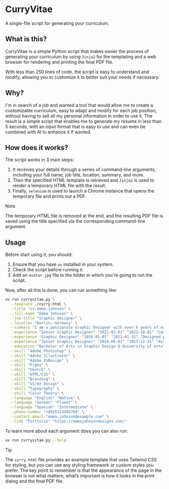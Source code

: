 # CurryVitae

A single-file script for generating your curriculum.

## What is this?

CurryVitae is a simple Python script that makes easier the process of generating your curriculum by using `Jinja2` for the templating and a web browser for rendering and printing the final PDF file.

With less than 250 lines of code, the script is easy to understand and modify, allowing you to customize it to better suit your needs if necessary.

## Why?

I'm in search of a job and wanted a tool that would allow me to create a customizable curriculum, easy to adapt and modify for each job position, without having to sell all my personal information in order to use it. The result is a simple script that enables me to generate my resume in less than 5 seconds, with an input format that is easy to use and can even be combined with AI to enhance it if wanted.

## How does it works?

The script works in 3 main steps:

1. It receives your details through a series of command-line arguments, including your full name, job title, location, summary, and more.
2. Then the specified HTML template is retrieved and `Jinja2` is used to render a temporary HTML file with the result.
3. Finally, `selenium` is used to launch a Chrome instance that opens the temporary file and prints out a PDF.

> [!NOTE]
> The temporary HTML file is removed at the end, and the resulting PDF file is saved using the title specified via the corresponding command-line argument.

## Usage

Before start using it, you should:

1. Ensure that you have `uv` installed in your system.
2. Check the script before running it.
3. Add an `avatar.jpg` file to the folder in which you're going to run the script.

Now, after all this is done, you can run something like:

```bash
uv run curryvitae.py \
  --template ./curry.html \
  --title "cv-emma-johnson" \
  --full-name "Emma Johnson" \
  --job-title "Graphic Designer" \
  --location "Berlin, Germany" \
  --summary "I am a passionate Graphic Designer with over 6 years of experience in creating visually compelling designs for both print and digital media. My expertise includes branding, typography, and user interface design, with a strong focus on user experience." \
  --experience "Senior Graphic Designer" "2021-02-01" "2023-10-01" "Led a team of designers to create branding and marketing materials for various clients." \
  --experience "Graphic Designer" "2018-01-01" "2021-01-31" "Designed promotional materials, including brochures, posters, and social media graphics." \
  --experience "Junior Graphic Designer" "2016-06-01" "2017-12-31" "Assisted in the design of web and print materials, collaborating with senior designers." \
  --education "Bachelor of Arts in Graphic Design @ University of Arts" "2012-09-01" "2016-05-15" "Graduated with distinction." \
  --skill "Adobe Photoshop" \
  --skill "Adobe Illustrator" \
  --skill "Adobe InDesign" \
  --skill "Figma" \
  --skill "Sketch" \
  --skill "HTML/CSS" \
  --skill "Branding" \
  --skill "UI/UX Design" \
  --skill "Typography" \
  --skill "Color Theory" \
  --language "English" "Native" \
  --language "German" "Fluent" \
  --language "Spanish" "Intermediate" \
  --phone-number "+4915123456789" \
  --contact-email "emma.johnson@example.com" \
  --link "Portfolio" "https://emmajohnsondesigns.com/"
```

To learn more about each argument does you can also run:

```bash
uv run curryvitae.py --help
```

> [!TIP]
> The `curry.html` file provides an example template that uses Tailwind CSS for styling, but you can use any styling framework or custom styles you prefer. The key point to remember is that the appearance of the page in the browser is not what matters; what’s important is how it looks in the print dialog and the final PDF file.
